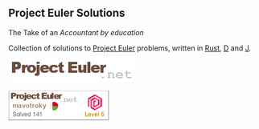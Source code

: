 
## Project Euler Solutions

The Take of an _Accountant by education_

Collection of solutions to [Project Euler](https://projecteuler.net/) problems, written in [Rust](https://github.com/pe-solutions/pe-rustlang), [D](https://dlang.org/) and [J]([https://dlang.org/](https://code.jsoftware.com/wiki/Guides/GettingStarted)).

<p><img src="https://github.com/pe-solutions/.github/blob/main/profile/logo.png"></p>

<p><img src="https://github.com/pe-solutions/.github/blob/main/profile/pe-badge.png"></p>

<!--

**Here are some ideas to get you started:**

🙋‍♀️ A short introduction - what is your organization all about?
🌈 Contribution guidelines - how can the community get involved?
👩‍💻 Useful resources - where can the community find your docs? Is there anything else the community should know?
🍿 Fun facts - what does your team eat for breakfast?
🧙 Remember, you can do mighty things with the power of [Markdown](https://docs.github.com/github/writing-on-github/getting-started-with-writing-and-formatting-on-github/basic-writing-and-formatting-syntax)
-->
